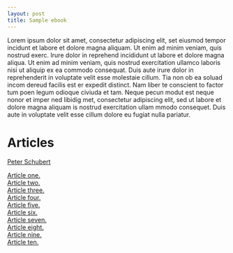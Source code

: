 ```yaml
---
layout: post
title: Sample ebook
---
```



Lorem ipsum dolor sit amet, consectetur adipiscing elit, set eiusmod tempor incidunt et labore et dolore magna aliquam. Ut enim ad minim veniam, quis nostrud exerc. Irure dolor in reprehend incididunt ut labore et dolore magna aliqua. Ut enim ad minim veniam, quis nostrud exercitation ullamco laboris nisi ut aliquip ex ea commodo consequat. Duis aute irure dolor in reprehenderit in voluptate velit esse molestaie cillum. Tia non ob ea soluad incom dereud facilis est er expedit distinct. Nam liber te conscient to factor tum poen legum odioque civiuda et tam. Neque pecun modut est neque nonor et imper ned libidig met, consectetur adipiscing elit, sed ut labore et dolore magna aliquam is nostrud exercitation ullam mmodo consequet. Duis aute in voluptate velit esse cillum dolore eu fugiat nulla pariatur. 

# Articles #

[Peter Schubert][schubert]

[schubert]: schubert.html


[Article one.][art1]  
[Article two.][art2]  
[Article three.][art3]  
[Article four.][art4]  
[Article five.][art5]  
[Article six.][art6]  
[Article seven.][art7]  
[Article eight.][art8]  
[Article nine.][art9]  
[Article ten.][art10]  

[art1]: article1.html
[art2]: article2.html
[art3]: article3.html
[art4]: article4.html
[art5]: article5.html
[art6]: article6.html
[art7]: article7.html
[art8]: article8.html
[art9]: article9.html
[art10]: article10.html
